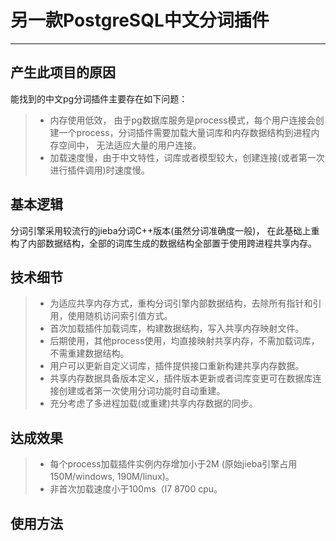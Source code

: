 # 另一款PostgreSQL中文分词插件

------
## 产生此项目的原因
能找到的中文pg分词插件主要存在如下问题：
> * 内存使用低效，
    由于pg数据库服务是process模式，每个用户连接会创建一个process，分词插件需要加载大量词库和内存数据结构到进程内存空间中， 无法适应大量的用户连接。
> * 加载速度慢，由于中文特性，词库或者模型较大，创建连接(或者第一次进行插件调用)时速度慢。
## 基本逻辑

分词引擎采用较流行的jieba分词C++版本(虽然分词准确度一般)， 在此基础上重构了内部数据结构，全部的词库生成的数据结构全部置于使用跨进程共享内存。

## 技术细节

> * 为适应共享内存方式，重构分词引擎内部数据结构，去除所有指针和引用，使用随机访问索引值方式。
> * 首次加载插件加载词库，构建数据结构，写入共享内存映射文件。
> * 后期使用，其他process使用，均直接映射共享内存，不需加载词库，不需重建数据结构。
> * 用户可以更新自定义词库，插件提供接口重新构建共享内存数据。
> * 共享内存数据具备版本定义，插件版本更新或者词库变更可在数据库连接创建或者第一次使用分词功能时自动重建。
> * 充分考虑了多进程加载(或重建)共享内存数据的同步。

## 达成效果
> * 每个process加载插件实例内存增加小于2M (原始jieba引擎占用150M/windows, 190M/linux)。
> * 非首次加载速度小于100ms（I7 8700 cpu。

## 使用方法

    
